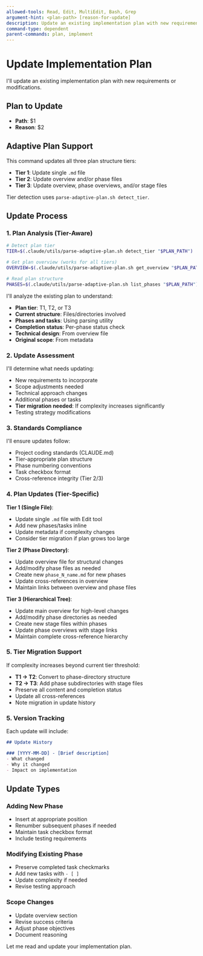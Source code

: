 ```yaml
---
allowed-tools: Read, Edit, MultiEdit, Bash, Grep
argument-hint: <plan-path> [reason-for-update]
description: Update an existing implementation plan with new requirements or adjustments
command-type: dependent
parent-commands: plan, implement
---
```


# Update Implementation Plan

I'll update an existing implementation plan with new requirements or modifications.

## Plan to Update
- **Path**: $1
- **Reason**: $2

## Adaptive Plan Support

This command updates all three plan structure tiers:
- **Tier 1**: Update single `.md` file
- **Tier 2**: Update overview and/or phase files
- **Tier 3**: Update overview, phase overviews, and/or stage files

Tier detection uses `parse-adaptive-plan.sh detect_tier`.

## Update Process

### 1. Plan Analysis (Tier-Aware)
```bash
# Detect plan tier
TIER=$(.claude/utils/parse-adaptive-plan.sh detect_tier "$PLAN_PATH")

# Get plan overview (works for all tiers)
OVERVIEW=$(.claude/utils/parse-adaptive-plan.sh get_overview "$PLAN_PATH")

# Read plan structure
PHASES=$(.claude/utils/parse-adaptive-plan.sh list_phases "$PLAN_PATH")
```

I'll analyze the existing plan to understand:
- **Plan tier**: T1, T2, or T3
- **Current structure**: Files/directories involved
- **Phases and tasks**: Using parsing utility
- **Completion status**: Per-phase status check
- **Technical design**: From overview file
- **Original scope**: From metadata

### 2. Update Assessment
I'll determine what needs updating:
- New requirements to incorporate
- Scope adjustments needed
- Technical approach changes
- Additional phases or tasks
- **Tier migration needed**: If complexity increases significantly
- Testing strategy modifications

### 3. Standards Compliance
I'll ensure updates follow:
- Project coding standards (CLAUDE.md)
- Tier-appropriate plan structure
- Phase numbering conventions
- Task checkbox format
- Cross-reference integrity (Tier 2/3)

### 4. Plan Updates (Tier-Specific)

**Tier 1 (Single File)**:
- Update single `.md` file with Edit tool
- Add new phases/tasks inline
- Update metadata if complexity changes
- Consider tier migration if plan grows too large

**Tier 2 (Phase Directory)**:
- Update overview file for structural changes
- Add/modify phase files as needed
- Create new `phase_N_name.md` for new phases
- Update cross-references in overview
- Maintain links between overview and phase files

**Tier 3 (Hierarchical Tree)**:
- Update main overview for high-level changes
- Add/modify phase directories as needed
- Create new stage files within phases
- Update phase overviews with stage links
- Maintain complete cross-reference hierarchy

### 5. Tier Migration Support
If complexity increases beyond current tier threshold:
- **T1 → T2**: Convert to phase-directory structure
- **T2 → T3**: Add phase subdirectories with stage files
- Preserve all content and completion status
- Update all cross-references
- Note migration in update history

### 5. Version Tracking
Each update will include:
```markdown
## Update History

### [YYYY-MM-DD] - [Brief description]
- What changed
- Why it changed
- Impact on implementation
```

## Update Types

### Adding New Phase
- Insert at appropriate position
- Renumber subsequent phases if needed
- Maintain task checkbox format
- Include testing requirements

### Modifying Existing Phase
- Preserve completed task checkmarks
- Add new tasks with `- [ ]`
- Update complexity if needed
- Revise testing approach

### Scope Changes
- Update overview section
- Revise success criteria
- Adjust phase objectives
- Document reasoning

Let me read and update your implementation plan.